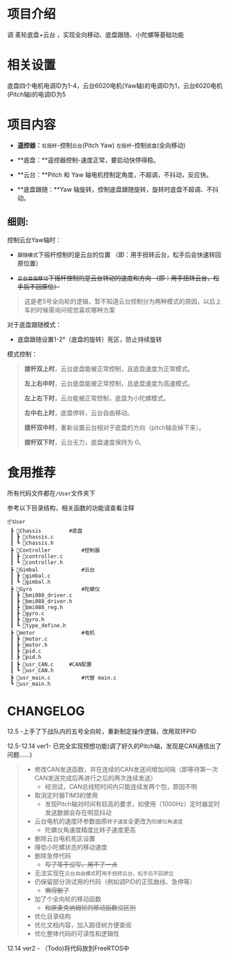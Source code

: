 # 项目介绍

调 麦轮底盘+云台 ，实现全向移动、底盘跟随、小陀螺等基础功能

# 相关设置

底盘四个电机电调ID为1-4，云台6020电机(Yaw轴)的电调ID为1，云台6020电机(Pitch轴)的电调ID为5

# 项目内容

- **遥控器：**`右摇杆`-控制`云台`(Pitch Yaw)    `左摇杆`-控制`底盘`(全向移动)

- **底盘：**遥控器控制-速度正常，要启动快停得稳。

- **云台：**Pitch 和 Yaw 轴电机控制定角度，不超调，不抖动，反应快。

- **底盘跟随：**Yaw 轴旋转，控制底盘跟随旋转，旋转时底盘不超调、不抖动。

## 细则:

控制云台Yaw轴时：
- `跟随模式`下摇杆控制的是云台的位置  （即：用手扭转云台，松手后会快速转回原位置）

- ~~`云台自由移动`下摇杆控制的是云台转动的速度和方向  （即：用手扭转云台，松手后不回原位）~~

> 这是老5号全向轮的逻辑，暂不知道云台控制分为两种模式的原因，以后上车的时候需询问视觉喜欢哪种方案

对于底盘跟随模式：

- 底盘跟随设置1-2°（底盘的旋转）死区，防止持续旋转

模式控制：

> **拨杆双上时**，云台底盘能被正常控制，且底盘速度为正常模式。
>
> **左上右中时**，云台底盘能被正常控制，且底盘速度为高速模式。
>
> **左上右下时**，云台能被正常控制，底盘为小陀螺模式。 
>
> **左中右上时**，底盘停转，云台自由移动。
> 
> **拨杆双中时**，重新设置云台相对于底盘的方向（pitch轴会掉下来）。
>
> **拨杆双下时**，云台无力，底盘速度保持为 0。

# 食用推荐

所有代码文件都在`/User`文件夹下

参考以下目录结构，相关函数的功能请查看注释

```
📦User
 ┣ 📂Chassis			#底盘
 ┃ ┣ 📜chassis.c
 ┃ ┗ 📜chassis.h
 ┣ 📂Controller			#控制器
 ┃ ┣ 📜controller.c
 ┃ ┗ 📜controller.h
 ┣ 📂Gimbal				#云台
 ┃ ┣ 📜gimbal.c
 ┃ ┗ 📜gimbal.h
 ┣ 📂Gyro				#陀螺仪
 ┃ ┣ 📜bmi088_driver.c
 ┃ ┣ 📜bmi088_driver.h
 ┃ ┣ 📜bmi088_reg.h
 ┃ ┣ 📜gyro.c
 ┃ ┣ 📜gyro.h
 ┃ ┗ 📜type_define.h
 ┣ 📂motor				#电机
 ┃ ┣ 📜motor.c
 ┃ ┣ 📜motor.h
 ┃ ┣ 📜pid.c
 ┃ ┣ 📜pid.h
 ┃ ┣ 📜usr_CAN.c		#CAN配置
 ┃ ┗ 📜usr_CAN.h
 ┣ 📜usr_main.c			#代替 main.c
 ┗ 📜usr_main.h
```

# CHANGELOG

12.5  -上手了下战队内的五号全向轮，重新制定操作逻辑，改用双环PID

12.5-12.14 ver1- 已完全实现预想功能(调了好久的Pitch轴，发现是CAN通信出了问题……)

> - 修改CAN发送函数，并在连续的CAN发送间增加间隔（即等待第一次CAN发送完成后再进行之后的两次连续发送）
>   - 经测试，CAN总线短时间内只能连续发两个包，原因不明
> - 取消定时器TIM3的使用
>   - 发现Pitch轴对时间有较高的要求，如使用（1000Hz）定时器定时发送数据会存在明显抖动
> - 云台电机的速度环参数由原`转子速度`全更改为`陀螺仪角速度`
>   - 陀螺仪角速度精度比转子速度更高
> - 删除云台电机死区设置
> - 降低小陀螺状态的移动速度
> - 删除急停代码
>   - ~~写了等于没写，用不了一点~~
> - 无法实现在`云台自由模式`时`用手扭转云台，松手后不回原位`
> - 仍保留部分测试用的代码（例如调PID的正弦曲线、急停等）
>   - ~~懒得删了~~
> - 加了个全向轮的移动函数
>   - ~~和原麦克纳姆轮的移动函数没区别~~
> - 优化目录结构
> - 优化文档内容，加入路径树方便查阅
> - 优化整体代码的可读性和逻辑性

12.14 ver2 - （Todo)将代码放到FreeRTOS中
